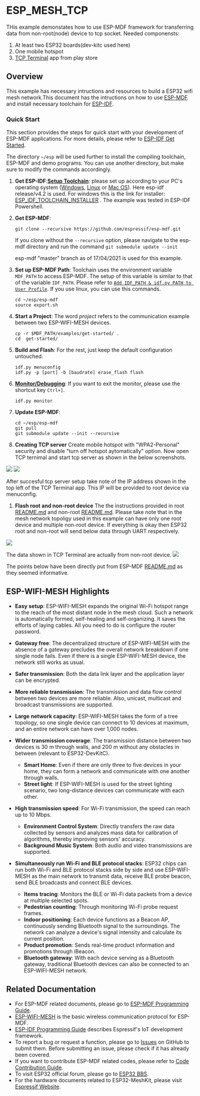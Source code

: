 # ESP_MESH_TCP
THis example demonstates how to use ESP-MDF framework for transferring data from non-root(node) device to tcp socket. 
Needed componensts:
1. At least two ESP32 boards(dev-kitc used here) 
2. One mobile hotspot
3. [TCP Terminal](https://play.google.com/store/apps/details?id=com.hardcodedjoy.tcpterminal) app from play store

## Overview

This example has necessary intructions and resources to build a ESP32 wifi mesh network.This document has the intructions on how to use [ESP-MDF](https://github.com/espressif/esp-mdf.git) and install necessary toolchain for [ESP-IDF](https://github.com/espressif/esp-idf.git). 


### Quick Start

This section provides the steps for quick start with your development of ESP-MDF applications. For more details, please refer to [ESP-IDF Get Started](https://docs.espressif.com/projects/esp-idf/en/v4.0.1/get-started/index.html#get-started).

The directory ``~/esp`` will be used further to install the compiling toolchain, ESP-MDF and demo programs. You can use another directory, but make sure to modify the commands accordingly.

1. **Get ESP-IDF**:[**Setup Toolchain**](https://docs.espressif.com/projects/esp-idf/en/stable/get-started-cmake/index.html#step-1-set-up-the-toolchain): please set up according to your PC's operating system ([Windows](https://docs.espressif.com/projects/esp-idf/en/stable/get-started-cmake/windows-setup.html), [Linux](https://docs.espressif.com/projects/esp-idf/en/stable/get-started-cmake/linux-setup.html) or [Mac OS](https://docs.espressif.com/projects/esp-idf/en/stable/get-started-cmake/macos-setup.html)). 
Here esp-idf release/v4.2 is used. For windows this is the link for installer: [ESP_IDF_TOOLCHAIN_INSTALLER](https://dl.espressif.com/dl/esp-idf-tools-setup-2.3.exe) . The example was tested in ESP-IDF Powershell.


1. **Get ESP-MDF**:

    ```shell
    git clone --recursive https://github.com/espressif/esp-mdf.git
    ```

    If you clone without the `--recursive` option, please navigate to the esp-mdf directory and run the command `git submodule update --init`

    esp-mdf "master" branch as of 17/04/2021 is used for this example.



1. **Set up ESP-MDF Path**: Toolchain uses the environment variable ``MDF_PATH`` to access ESP-MDF. The setup of this variable is similar to that of the variable ``IDF_PATH``. Please refer to [`Add IDF_PATH & idf.py PATH to User Profile`](https://docs.espressif.com/projects/esp-idf/en/v4.0.1/get-started/index.html#step-4-set-up-the-environment-variables). If you use linux, you can use this commands.

    ```shell
    cd ~/esp/esp-mdf
    source export.sh
    ```

1. **Start a Project**: The word *project* refers to the communication example between two ESP-WIFI-MESH devices.

    ```shell
    cp -r $MDF_PATH/examples/get-started/ .
    cd  get-started/
    ```

1. **Build and Flash**: For the rest, just keep the default configuration untouched.

    ```shell
    idf.py menuconfig
    idf.py -p [port] -b [baudrate] erase_flash flash
    ```

1. [**Monitor/Debugging**](https://docs.espressif.com/projects/esp-idf/en/stable/get-started/idf-monitor.html): If you want to exit the monitor, please use the shortcut key ``Ctrl+]``.

    ```shell
    idf.py monitor
    ```

1. **Update ESP-MDF**:

    ```shell
    cd ~/esp/esp-mdf
    git pull
    git submodule update --init --recursive
    ```
1. **Creating TCP server**
Create mobile hotspot with "WPA2-Personal" security and disable "turn off hotspot aytomatically" option. 
Now open TCP ternimal and start tcp server as shown in the below screenshots.

<img src="tcp_ternimal_settings.jpg">
<img src="tcp_terminal_waiting.jpg">

After succesful tcp server setup take note of the IP address shown in the top left of the TCP Terminal app. This IP will be provided to root device via menuconfig. 

1. **Flash root and non-root device**
The the instructions provided in root [README.md](https://github.com/sumit612/esp_mesh_tcp/blob/dev/root/README.md) and non-root [README.md](https://github.com/sumit612/esp_mesh_tcp/blob/dev/non_root/README.md). 
Please take note that in the mesh network topoligy used in this example can have only one root device and multiple non-root device. If everything is okay then ESP32 root and non-root will send below data through UART respectively.
<img src="root_and_non_root_debug.PNG">

The data shown in TCP Terminal are actually from non-root device.
<img src="tcp_terminal_connect.jpg">

The points below have been directly put from ESP-MDF [README.md](https://github.com/espressif/esp-mdf/blob/master/README.md) as they seemed informative. 

## ESP-WIFI-MESH Highlights

* **Easy setup**: ESP-WIFI-MESH expands the original Wi-Fi hotspot range to the reach of the most distant node in the mesh cloud. Such a network is automatically formed, self-healing and self-organizing. It saves the efforts of laying cables. All you need to do is configure the router password.

* **Gateway free**: The decentralized structure of ESP-WIFI-MESH with the absence of a gateway precludes the overall network breakdown if one single node fails. Even if there is a single ESP-WIFI-MESH device, the network still works as usual.

* **Safer transmission**: Both the data link layer and the application layer can be encrypted.

* **More reliable transmission**: The transmission and data flow control between two devices are more reliable. Also, unicast, multicast and broadcast transmissions are supported.

* **Large network capacity**: ESP-WIFI-MESH takes the form of a tree topology, so one single device can connect to 10 devices at maximum, and an entire network can have over 1,000 nodes.

* **Wider transmission coverage**: The transmission distance between two devices is 30 m through walls, and 200 m without any obstacles in between (relevant to ESP32-DevKitC).
    * **Smart Home**: Even if there are only three to five devices in your home, they can form a network and communicate with one another through walls.
    * **Street light**: If ESP-WIFI-MESH is used for the street lighting scenario, two long-distance devices can communicate with each other.

* **High transmission speed**: For Wi-Fi transmission, the speed can reach up to 10 Mbps.
    * **Environment Control System**: Directly transfers the raw data collected by sensors and analyzes mass data for calibration of algorithms, thereby improving sensors' accuracy.
    * **Background Music System**: Both audio and video transmissions are supported.
    
* **Simultaneously run Wi-Fi and BLE protocol stacks**: ESP32 chips can run both Wi-Fi and BLE protocol stacks side by side and use ESP-WIFI-MESH as the main network to transmit data, receive BLE probe beacon, send BLE broadcasts and connect BLE devices.
    * **Items tracing**: Monitors the BLE or Wi-Fi data packets from a device at multiple selected spots.
    * **Pedestrian counting**: Through monitoring Wi-Fi probe request frames.
    * **Indoor positioning**: Each device functions as a Beacon AP, continuously sending Bluetooth signal to the surroundings. The network can analyze a device's signal intensity and calculate its current position.
    * **Product promotion**: Sends real-time product information and promotions through iBeacon.
    * **Bluetooth gateway**: With each device serving as a Bluetooth gateway, traditional Bluetooth devices can also be connected to an ESP-WIFI-MESH network.

## Related Documentation

* For ESP-MDF related documents, please go to [ESP-MDF Programming Guide](https://docs.espressif.com/projects/esp-mdf/en/latest/?badge=latest).
* [ESP-WIFI-MESH](https://docs.espressif.com/projects/esp-idf/en/stable/api-guides/mesh.html) is the basic wireless communication protocol for ESP-MDF.
* [ESP-IDF Programming Guide](https://docs.espressif.com/projects/esp-idf/en/stable/) describes Espressif's IoT development framework.
* To report a bug or request a function, please go to [Issues](https://github.com/espressif/esp-mdf/issues) on GitHub to submit them. Before submitting an issue, please check if it has already been covered.
* If you want to contribute ESP-MDF related codes, please refer to [Code Contribution Guide](docs/en/contribute/index.rst).
* To visit ESP32 official forum, please go to [ESP32 BBS](https://esp32.com/).
* For the hardware documents related to ESP32-MeshKit, please visit [Espressif Website](https://www.espressif.com/en/support/download/documents).

